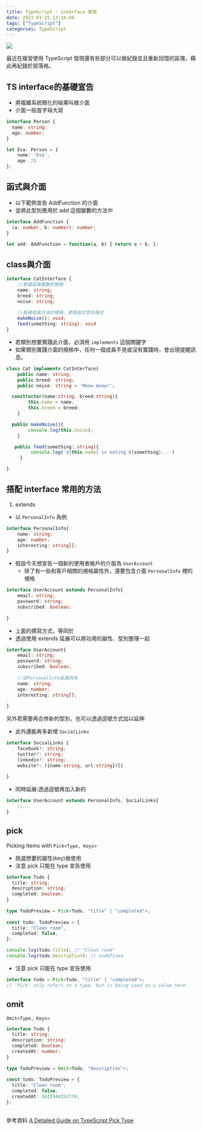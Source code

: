 ```yaml
---
title: TypeScript - interface 使用
date: 2023-01-25 13:34:04
tags: ["TypeScript"]
categories: TypeScript
---
```


![](https://i.imgur.com/xGK5aDO.png)

最近在複習使用 TypeScript 發現還有些部分可以做紀錄並且重新回憶的區塊，藉此再紀錄於部落格。

## TS interface的基礎宣告
* 將複雜系統簡化的結果叫做介面
* 介面一般首字母大寫

```typescript
interface Person {
  name: string;
  age: number;
}

let Eva: Person = {
    name: 'Eva',
    age: 25
};
```


## 函式與介面
* 以下範例宣告 AddFunction 的介面
* 並將此型別應用於 add 這個變數的方法中

```typescript
interface AddFunction {
  (a: number, b: number): number;
}

let add: AddFunction = function(a, b) { return a + b; };

```

## class與介面

```typescript
interface CatInterface {
	//普通成員變數的規格
	name: string;
	breed: string;
	noise: string;
	
	//普通成員方法的規格，使用函式型別格式
	makeNoise(): void;
	feed(something: string): void
}
```

* 若類別想要實踐此介面，必須用 `implements` 這個關鍵字
* 如果類別實踐介面的規格中，任何一個成員不見或沒有實踐時，會出現提醒訊息。

```typescript
class Cat implements CatInterface{
	public name: string;
	public breed: string;
	public noise: string = 'Meow meow!';

  constructor(name:string, breed:string){
		this.name = name;
		this.breed = breed;
	}

  public makeNoise(){
		console.log(this.noise);
	}

   public feed(something: string){
		 console.log(`${this.name} is eating ${something}...`)
	 }

}
```

## 搭配 interface 常用的方法
1. extends
* 以 `PersonalInfo` 為例

```typescript
interface PersonalInfo{
	name: string;
	age: number;
	interesting: string[];
}
```

* 假設今天想宣告一個新的使用者帳戶的介面為 `UserAccount`
	* 除了有一些和客戶相關的規格屬性外，還要包含介面 `PersonalInfo` 裡的規格


```typescript
interface UserAccount extends PersonalInfo{
	email: string;
	password: string;
	subscribed: boolean;
	
}
```
* 上面的撰寫方式，等同於
* 透過使用 extends 延展可以將功用的屬性、型別整理一起

```typescript
interface UserAccount{
	email: string;
	password: string;
	subscribed: boolean;
	
	//從PersonalInfo延展而來
	name: string;
	age: number;
	interesting: string[];
	
}
```
另外若需要再合併新的型別，也可以透過逗號方式加以延伸
* 此外還能再多新增 `SocialLinks`

```typescript
interface SocialLinks {
	facebook?: string;
	twitter?: string;
	linkedin?: string;
	website?: ({name:string; url:string})[]
	
}
```

* 同時延展:透過逗號再加入新的

```typescript
interface UserAccount extends PersonalInfo, SocialLinks{
	//...
}
```

## pick
Picking Items with `Pick<Type, Keys>`
* 挑選想要的屬性(key)做使用
* 注意 pick 只能在 type 宣告使用

```typescript
interface Todo {
  title: string;
  description: string;
  completed: boolean;
}
 
type TodoPreview = Pick<Todo, "title" | "completed">;
 
const todo: TodoPreview = {
  title: "Clean room",
  completed: false,
};

console.log(todo.title); // "Clean room"
console.log(todo.description); // undefined


```
* 注意 pick 只能在 type 宣告使用
```typescript
interface todo = Pick<Todo, "title" | "completed">;
// 'Pick' only refers to a type, but is being used as a value here.
```


## omit
`Omit<Type, Keys>`

```typeScript
interface Todo {
  title: string;
  description: string;
  completed: boolean;
  createdAt: number;
}
 
type TodoPreview = Omit<Todo, "description">;
 
const todo: TodoPreview = {
  title: "Clean room",
  completed: false,
  createdAt: 1615544252770,
};
 
```



參考資料
[A Detailed Guide on TypeScript Pick Type](https://refine.dev/blog/typescript-pick-utility-type/)
